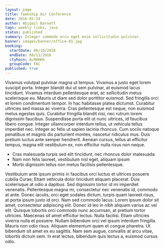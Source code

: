 ```yaml
---
layout: page
title: Township Air Conference
date: 2016-05-24
author: Abigail Barnett
tags: weekly links, java
status: published
summary: Integer commodo arcu eget enim sollicitudin pulvinar.
banner: images/banner/office-01.jpg
booking:
  startDate: 08/10/2018
  endDate: 08/11/2018
  ctyhocn: ALMHHHX
  groupCode: TAC
published: true
---
```

Vivamus volutpat pulvinar magna ut tempus. Vivamus a justo eget lorem suscipit porta. Integer blandit dui ut sem pulvinar, at euismod lacus tincidunt. Vivamus interdum pellentesque erat, ac sollicitudin metus scelerisque eu. Mauris ut diam sed dolor porttitor euismod. Sed fringilla orci et lorem condimentum tempor. In hac habitasse platea dictumst. Curabitur ultricies sed massa ac viverra. Cras pellentesque est neque, non euismod metus egestas quis.
Curabitur fringilla blandit nisi, nec rutrum lorem dignissim faucibus. Suspendisse porta elit ut nunc ultrices, id faucibus libero congue. Integer ullamcorper interdum tellus, ut vehicula tellus imperdiet nec. Integer ac felis ut sapien lacinia rhoncus. Cum sociis natoque penatibus et magnis dis parturient montes, nascetur ridiculus mus. Duis pretium luctus ante semper hendrerit. Aenean cursus, tellus at efficitur tempus, magna elit vestibulum ex, non efficitur nulla risus non neque.

* Cras malesuada turpis sed elit tincidunt, nec rhoncus dolor malesuada
* Nam non felis laoreet, vestibulum nisl eget, aliquam ipsum
* Morbi dignissim tellus non metus facilisis pellentesque.

Vestibulum ante ipsum primis in faucibus orci luctus et ultrices posuere cubilia Curae; Etiam vehicula dolor tincidunt aliquam placerat. Duis scelerisque at odio a dapibus. Sed dignissim tortor id mi imperdiet venenatis. Pellentesque magna mi, consectetur nec venenatis id, commodo at ante. Donec iaculis, orci eget sodales dictum, turpis quam laoreet risus, at porta ipsum justo id orci. Nam sed commodo lacus. Lorem ipsum dolor sit amet, consectetur adipiscing elit.
Donec id leo in nibh aliquam varius ac vel elit. Quisque lobortis orci commodo nunc accumsan, at pretium tortor ultricies. Maecenas sit amet efficitur lectus. Nulla facilisi. Etiam ultricies viverra nulla et posuere. Nullam bibendum orci vel ipsum interdum fringilla. Mauris non odio risus. Aliquam elementum quam et congue pharetra. Ut bibendum sit amet ex eu sagittis. Nam sem augue, convallis at arcu vitae, lobortis dictum sem. In erat lectus, bibendum quis lectus a, euismod cursus odio.
